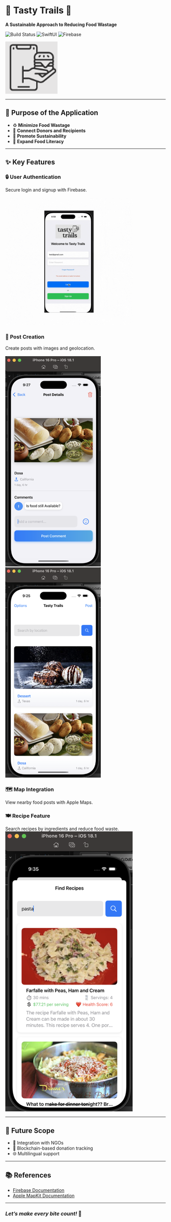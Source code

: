 # 🌟 Tasty Trails 🍴  
**A Sustainable Approach to Reducing Food Wastage**  

![Build Status](https://img.shields.io/badge/Build-Passing-brightgreen)
![SwiftUI](https://img.shields.io/badge/SwiftUI-Framework-orange)
![Firebase](https://img.shields.io/badge/Firebase-Cloud%20Backend-yellow)  

![Tasty Trails Banner](https://github.com/KaviprakashRamalingam/FoodPlus/blob/main/screenshots/Icon.png)  

---

## **🎯 Purpose of the Application**  
- ♻️ **Minimize Food Wastage**  
- 🤝 **Connect Donors and Recipients**  
- 🌱 **Promote Sustainability**  
- 🍳 **Expand Food Literacy**  

---

## **✨ Key Features**  
### 🔒 **User Authentication**  
Secure login and signup with Firebase.  
<br>
<img src="https://github.com/KaviprakashRamalingam/FoodPlus/blob/main/screenshots/login-flow.gif" alt="Login Flow" width="400">

### 📝 **Post Creation**  
Create posts with images and geolocation.  
<br>
<img src="https://github.com/KaviprakashRamalingam/FoodPlus/blob/main/screenshots/create-post.png" alt="Creating a Post" width="300">
&nbsp;&nbsp;&nbsp;&nbsp;&nbsp;
<img src="https://github.com/KaviprakashRamalingam/FoodPlus/blob/main/screenshots/PostList.png" alt="Post List" width="300">

### 🗺️ **Map Integration**  
View nearby food posts with Apple Maps.  

### 🍽️ **Recipe Feature**  
Search recipes by ingredients and reduce food waste.  
<img src="https://github.com/KaviprakashRamalingam/FoodPlus/blob/main/screenshots/recipe-search.png" alt="Recipe Search" width="400">

---

## **🚀 Future Scope**  
- 🤝 Integration with NGOs  
- 🔗 Blockchain-based donation tracking  
- 🌐 Multilingual support  

---

## **📚 References**  
- [Firebase Documentation](https://firebase.google.com/)  
- [Apple MapKit Documentation](https://developer.apple.com/documentation/mapkit/)  

---

### *Let’s make every bite count!* 🌱  
